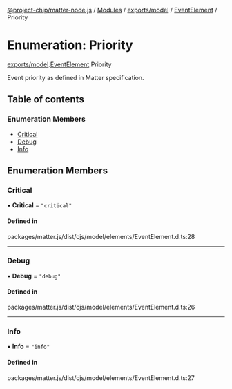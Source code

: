 [@project-chip/matter-node.js](../README.md) / [Modules](../modules.md) / [exports/model](../modules/exports_model.md) / [EventElement](../modules/exports_model.EventElement.md) / Priority

# Enumeration: Priority

[exports/model](../modules/exports_model.md).[EventElement](../modules/exports_model.EventElement.md).Priority

Event priority as defined in Matter specification.

## Table of contents

### Enumeration Members

- [Critical](exports_model.EventElement.Priority.md#critical)
- [Debug](exports_model.EventElement.Priority.md#debug)
- [Info](exports_model.EventElement.Priority.md#info)

## Enumeration Members

### Critical

• **Critical** = ``"critical"``

#### Defined in

packages/matter.js/dist/cjs/model/elements/EventElement.d.ts:28

___

### Debug

• **Debug** = ``"debug"``

#### Defined in

packages/matter.js/dist/cjs/model/elements/EventElement.d.ts:26

___

### Info

• **Info** = ``"info"``

#### Defined in

packages/matter.js/dist/cjs/model/elements/EventElement.d.ts:27
